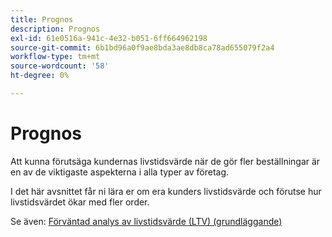 ```yaml
---
title: Prognos
description: Prognos
exl-id: 61e0516a-941c-4e32-b051-6ff664962198
source-git-commit: 6b1bd96a0f9ae8bda3ae8db8ca78ad655079f2a4
workflow-type: tm+mt
source-wordcount: '58'
ht-degree: 0%

---
```


# Prognos

Att kunna förutsäga kundernas livstidsvärde när de gör fler beställningar är en av de viktigaste aspekterna i alla typer av företag.

I det här avsnittet får ni lära er om era kunders livstidsvärde och förutse hur livstidsvärdet ökar med fler order.

Se även: [Förväntad analys av livstidsvärde (LTV) (grundläggande)](../../data-analyst/analysis/ess-expected-ltv.md)
